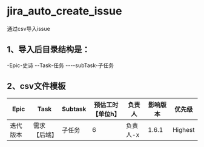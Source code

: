 # jira_auto_create_issue
通过csv导入issue

## 1、导入后目录结构是：

-Epic-史诗
--Task-任务
----subTask-子任务

## 2、csv文件模板


|Epic|Task|Subtask|预估工时【单位h】|负责人|影响版本|优先级|
|----|----|----|----|----|----|----|
|迭代版本|需求【后端】|子任务|6|负责人-x|1.6.1|Highest|
